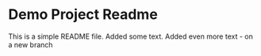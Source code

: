 # Demo Project Readme

This is a simple README file.
Added some text.
Added even more text - on a new branch